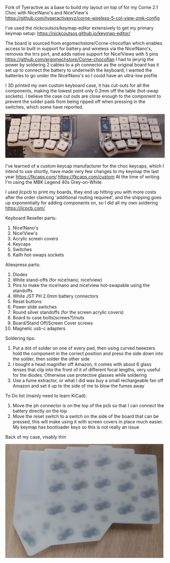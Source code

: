 Fork of Tyeractive as a base to build my layout on top of for my Corne 2.1 Choc with Nice!Nano's and Nice!View's
https://github.com/typeractivexyz/corne-wireless-5-col-view-zmk-config

I've used the nickcoutsos/keymap-editor extensively to get my primary keymap setup:
https://nickcoutsos.github.io/keymap-editor/

The board is sourced from ergomechstore/Corne-chocoflan which enables access to built in support for battery and wireless via the Nice!Nano's, removes the trrs port, and adds native support for Nice!Views with 5 pins
https://github.com/ergomechstore/Corne-chocoflan
I had to jeryrig the power by soldering 2 cables to a ph connector as the original board has it set up to connect the battery to underneith the keyboard, I wanted the batteries to go under the Nice!Nano's so I could have an ultra-low profile

I 3D printed my own custom keyboard case, it has cut-outs for all the components, making the lowest point only 0.2mm off the table (hot-swap sockets).
I believe the case cut outs are close enough to the component to prevent the solder pads from being ripped off when pressing in the switches, which some have reported.

![First Final Hardware Build Image](https://github.com/woodknot/corne-wireless-5-col-view-zmk-config-Dvorak/blob/master/CorneBuild.png?raw=true)

I've learned of a custom keycap manufacturer for the choc keycaps, which I intend to use shortly, have made very few changes to my keymap the last year
https://fkcaps.com/
https://fkcaps.com/custom
At the time of writing I'm using the MBK Legend 40s Grey-on-White

I used jlcpcb to print my boards, they end up hitting you with more costs after the order claiming 'additional routing required', and the shipping goes up exponentially for adding components on, so I did all my own soldering
https://jlcpcb.com/

Keyboard Reseller parts:
1. Nice!Nano's
2. Nice!View's
3. Acrylic screen covers
4. Keycaps
5. Switches
6. Kailh hot-swaps sockets

Aliexpress parts:
1. Diodes
2. White stand-offs (for nice!nano, nice!view)
3. Pins to make the nice!nano and nice!view hot-swapable using the standoffs
4. White JST PH 2.0mm battery connectors
5. Reset buttons
6. Power slide switches
7. Round silver standoffs (for the screen acrylic covers)
8. Board to case bolts(screws?)/nuts
9. Board/Stand Off/Screen Cover screws
10. Magnetic usb-c adapters

Soldering tips:
1. Put a dot of solder on one of every pad, then using curved tweezers hold the component in the correct position and press the side down into the solder, then solder the other side
2. I bought a head magnifier off Amazon, it comes with about 6 glass lenses that clip into the front of it of different focal lengths, very useful for the diodes. Otherwise use protective glasses while soldering
3. Use a fume extractor, or what I did was buy a small rechargeable fan off Amazon and set it up to the side of me to blow the fumes away

To Do list (mainly need to learn KiCad):
1. Move the ph connector is on the top of the pcb so that I can connect the battery directly on the top
2. Move the reset switch to a switch on the side of the board that can be pressed, this will make using it with screen covers in place much easier. My keymap has bootloader keys so this is not really an issue

Back of my case, visably thin

![Ultra-low-profile Case is visibly thin](https://github.com/woodknot/corne-wireless-5-col-view-zmk-config-Dvorak/blob/master/CorneBuildCaseBack.png?raw=true)
